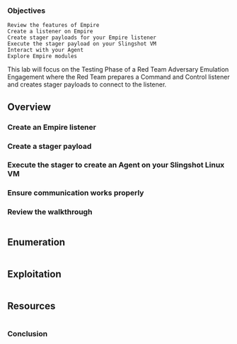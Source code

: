 
### Objectives

    Review the features of Empire
    Create a listener on Empire
    Create stager payloads for your Empire listener
    Execute the stager payload on your Slingshot VM
    Interact with your Agent
    Explore Empire modules

This lab will focus on the Testing Phase of a Red Team Adversary Emulation Engagement where the Red Team prepares a Command and Control listener and creates stager payloads to connect to the listener.
## Overview 

### Create an Empire listener

### Create a stager payload

### Execute the stager to create an Agent on your Slingshot Linux VM

### Ensure communication works properly

### Review the walkthrough

```markdown

```
## Enumeration 

```markdown

```

## Exploitation 

```markdown

```

## Resources

```markdown

```

### Conclusion
